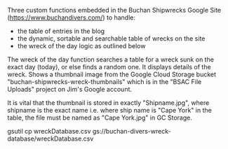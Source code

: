 Three custom functions embedded in the Buchan Shipwrecks Google Site (https://www.buchandivers.com/) to handle:

- the table of entries in the blog
- the dynamic, sortable and searchable table of wrecks on the site
- the wreck of the day logic as outlined below

The wreck of the day function searches a table for a wreck sunk on the exact day (today), or else finds a random one.
It displays details of the wreck.  Shows a thumbnail image from the Google Cloud Storage bucket "buchan-shipwrecks-wreck-thumbnails" which is
in the "BSAC File Uploads" project on Jim's Google account.

It is vital that the thumbnail is stored in exactly "Shipname.jpg", where shipname is the exact name i.e. where ship name is "Cape York" in the table,
the file must be named as "Cape York.jpg" in GC Storage.


gsutil cp wreckDatabase.csv gs://buchan-divers-wreck-database/wreckDatabase.csv
